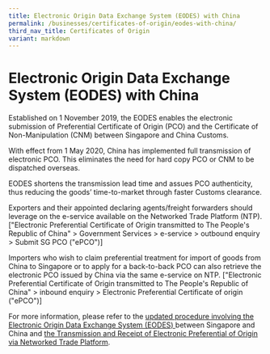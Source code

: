 ```yaml
---
title: Electronic Origin Data Exchange System (EODES) with China
permalink: /businesses/certificates-of-origin/eodes-with-china/
third_nav_title: Certificates of Origin
variant: markdown
---
```

# Electronic Origin Data Exchange System (EODES) with China

Established on 1 November 2019, the EODES enables the electronic submission of Preferential Certificate of Origin (PCO) and the Certificate of Non-Manipulation (CNM) between Singapore and China Customs. 

With effect from 1 May 2020, China has implemented full transmission of electronic PCO. This eliminates the need for hard copy PCO or CNM to be dispatched overseas. 

EODES shortens the transmission lead time and assues PCO authenticity, thus reducing the goods’ time-to-market through faster Customs clearance. 

Exporters and their appointed declaring agents/freight forwarders should leverage on the e-service available on the Networked Trade Platform (NTP). ["Electronic Preferential Certificate of Origin transmitted to The People's Republic of China" > Government Services > e-service > outbound enquiry > Submit SG PCO ("ePCO")]

Importers who wish to claim preferential treatment for import of goods from China to Singapore or to apply for a back-to-back PCO can also retrieve the electronic PCO issued by China via the same e-service on NTP. ["Electronic Preferential Certificate of Origin transmitted to The People's Republic of China" > inbound enquiry > Electronic Preferential Certificate of origin ("ePCO")]

For more information, please refer to the  [updated procedure involving the Electronic Origin Data Exchange System (EODES) ](/files/news-and-media/circular%2019_2023.pdf) between Singapore and China and [ the Transmission and Receipt of Electronic Preferential of Origin via Networked Trade Platform](/files/businesses/ttsb-roo/Handbook_on_the_Transmission_and_Receipt_of_Electronic_Preferential_of_Origin_in_International_Connectivity_Service__ICS___updated_on_29_Jan_2024_.pdf).